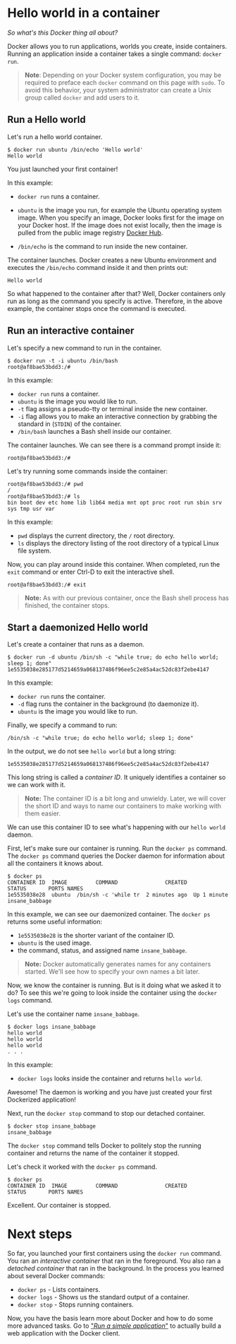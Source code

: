 <!--[metadata]>
+++
aliases = [
"/engine/userguide/containers/dockerizing/",
"/engine/userguide/dockerizing/"
]
title = "Hello world in a container"
description = "A simple 'Hello world' exercise that introduced you to Docker."
keywords = ["docker guide, docker, docker platform, how to, dockerize, dockerizing apps, dockerizing applications, container,  containers"]
[menu.main]
parent = "engine_learn"
weight=-6
+++
<![end-metadata]-->

# Hello world in a container

*So what's this Docker thing all about?*

Docker allows you to run applications, worlds you create, inside containers.
Running an application inside a container takes a single command: `docker run`.

>**Note**: Depending on your Docker system configuration, you may be required to
>preface each `docker` command on this page with `sudo`. To avoid this behavior,
>your system administrator can create a Unix group called `docker` and add users
>to it.

## Run a Hello world

Let's run a hello world container.

    $ docker run ubuntu /bin/echo 'Hello world'
    Hello world

You just launched your first container!

In this example:

* `docker run` runs a container.

* `ubuntu` is the image you run, for example the Ubuntu operating system image.
  When you specify an image, Docker looks first for the image on your
  Docker host. If the image does not exist locally, then the image is pulled from the public
  image registry [Docker Hub](https://hub.docker.com).

* `/bin/echo` is the command to run inside the new container.

The container launches. Docker creates a new Ubuntu
environment and executes the `/bin/echo` command inside it and then prints out:

    Hello world

So what happened to the container after that? Well, Docker containers
only run as long as the command you specify is active. Therefore, in the above example,
the container stops once the command is executed.

## Run an interactive container

Let's specify a new command to run in the container.

    $ docker run -t -i ubuntu /bin/bash
    root@af8bae53bdd3:/#

In this example:

* `docker run` runs a container.
* `ubuntu` is the image you would like to run.
* `-t` flag assigns a pseudo-tty or terminal inside the new container.
* `-i` flag allows you to make an interactive connection by
grabbing the standard in (`STDIN`) of the container.
* `/bin/bash` launches a Bash shell inside our container.

The container launches. We can see there is a
command prompt inside it:

    root@af8bae53bdd3:/#

Let's try running some commands inside the container:

    root@af8bae53bdd3:/# pwd
    /
    root@af8bae53bdd3:/# ls
    bin boot dev etc home lib lib64 media mnt opt proc root run sbin srv sys tmp usr var

In this example:

* `pwd` displays the current directory, the `/` root directory.  
* `ls` displays the directory listing of the root directory of a typical Linux file system.

Now, you can play around inside this container. When completed, run the `exit` command or enter Ctrl-D
to exit the interactive shell.

    root@af8bae53bdd3:/# exit

>**Note:** As with our previous container, once the Bash shell process has
finished, the container stops.

## Start a daemonized Hello world

Let's create a container that runs as a daemon.

    $ docker run -d ubuntu /bin/sh -c "while true; do echo hello world; sleep 1; done"
    1e5535038e285177d5214659a068137486f96ee5c2e85a4ac52dc83f2ebe4147

In this example:

* `docker run` runs the container.
* `-d` flag runs the container in the background (to daemonize it).
* `ubuntu` is the image you would like to run.

Finally, we specify a command to run:

    /bin/sh -c "while true; do echo hello world; sleep 1; done"


In the output, we do not see `hello world` but a long string:

    1e5535038e285177d5214659a068137486f96ee5c2e85a4ac52dc83f2ebe4147

This long string is called a *container ID*. It uniquely
identifies a container so we can work with it.

> **Note:**
> The container ID is a bit long and unwieldy. Later, we will cover the short
> ID and ways to name our containers to make
> working with them easier.

We can use this container ID to see what's happening with our `hello world` daemon.

First, let's make sure our container is running. Run the `docker ps` command.
The `docker ps` command queries the Docker daemon for information about all the containers it knows
about.

    $ docker ps
    CONTAINER ID  IMAGE         COMMAND               CREATED        STATUS       PORTS NAMES
    1e5535038e28  ubuntu  /bin/sh -c 'while tr  2 minutes ago  Up 1 minute        insane_babbage

In this example, we can see our daemonized container. The `docker ps` returns some useful
information:

* `1e5535038e28` is the shorter variant of the container ID.
* `ubuntu` is the used image.
* the command, status, and assigned name `insane_babbage`.


> **Note:**
> Docker automatically generates names for any containers started.
> We'll see how to specify your own names a bit later.

Now, we know the container is running. But is it doing what we asked it to do? To
see this we're going to look inside the container using the `docker logs`
command.

Let's use the container name `insane_babbage`.

    $ docker logs insane_babbage
    hello world
    hello world
    hello world
    . . .

In this example:

* `docker logs` looks inside the container and returns `hello world`.

Awesome! The daemon is working and you have just created your first
Dockerized application!

Next, run the `docker stop` command to stop our detached container.

    $ docker stop insane_babbage
    insane_babbage

The `docker stop` command tells Docker to politely stop the running
container and returns the name of the container it stopped.

Let's check it worked with the `docker ps` command.

    $ docker ps
    CONTAINER ID  IMAGE         COMMAND               CREATED        STATUS       PORTS NAMES

Excellent. Our container is stopped.

# Next steps

So far, you launched your first containers using the `docker run` command. You
ran an *interactive container* that ran in the foreground. You also ran a
*detached container* that ran in the background. In the process you learned
about several Docker commands:

* `docker ps` - Lists containers.
* `docker logs` - Shows us the standard output of a container.
* `docker stop` - Stops running containers.

Now, you have the basis learn more about Docker and how to do some more advanced
tasks. Go to ["*Run a simple application*"](usingdocker.md) to actually build a
web application with the Docker client.
